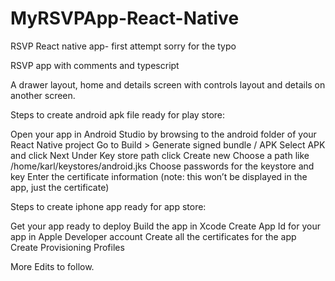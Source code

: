 # MyRSVPApp-React-Native
RSVP React native app- first attempt
sorry for the typo

RSVP app with comments and typescript

A drawer layout, home and details screen with controls layout and details on another screen.

Steps to create android apk file ready for play store:

Open your app in Android Studio by browsing to the android folder of your React Native project
Go to Build > Generate signed bundle / APK
Select APK and click Next
Under Key store path click Create new
Choose a path like /home/karl/keystores/android.jks
Choose passwords for the keystore and key
Enter the certificate information (note: this won’t be displayed in the app, just the certificate)


Steps to create iphone app ready for app store:

Get your app ready to deploy
Build the app in Xcode
Create App Id for your app in Apple Developer account
Create all the certificates for the app
 Create Provisioning Profiles

More Edits to follow.

